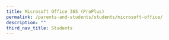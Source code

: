 ```yaml
---
title: Microsoft Office 365 (ProPlus)
permalink: /parents-and-students/students/microsoft-office/
description: ""
third_nav_title: Students
---
```

